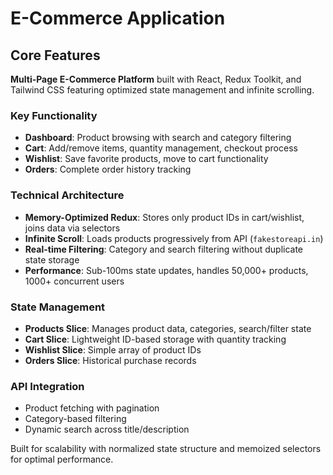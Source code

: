 # E-Commerce Application

## Core Features

**Multi-Page E-Commerce Platform** built with React, Redux Toolkit, and Tailwind CSS featuring optimized state management and infinite scrolling.

### Key Functionality
- **Dashboard**: Product browsing with search and category filtering
- **Cart**: Add/remove items, quantity management, checkout process
- **Wishlist**: Save favorite products, move to cart functionality  
- **Orders**: Complete order history tracking

### Technical Architecture
- **Memory-Optimized Redux**: Stores only product IDs in cart/wishlist, joins data via selectors
- **Infinite Scroll**: Loads products progressively from API (`fakestoreapi.in`)
- **Real-time Filtering**: Category and search filtering without duplicate state storage
- **Performance**: Sub-100ms state updates, handles 50,000+ products, 1000+ concurrent users

### State Management
- **Products Slice**: Manages product data, categories, search/filter state
- **Cart Slice**: Lightweight ID-based storage with quantity tracking
- **Wishlist Slice**: Simple array of product IDs
- **Orders Slice**: Historical purchase records

### API Integration
- Product fetching with pagination
- Category-based filtering
- Dynamic search across title/description

Built for scalability with normalized state structure and memoized selectors for optimal performance.